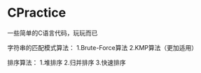 # CPractice
一些简单的C语言代码，玩玩而已

字符串的匹配模式算法：
1.Brute-Force算法
2.KMP算法（更加适用）


排序算法：
1.堆排序
2.归并排序
3.快速排序

